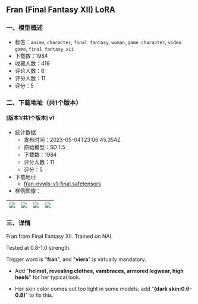 ## Fran (Final Fantasy XII) LoRA
### 一、模型概述

- 标签：`anime`, `character`, `final fantasy`, `woman`, `game character`, `video game`, `final fantasy xii`
- 下载数：1984
- 收藏人数：419
- 评论人数：6
- 评分人数：11
- 评分：5

### 二、下载地址（共1个版本）

#### [版本1/共1个版本] v1

- 统计数据
  - 发布时间：2023-05-04T23:06:45.354Z
  - 原始模型：SD 1.5
  - 下载数：1984
  - 评分人数：11
  - 评分：5
- 下载地址
  - [fran-nvwls-v1-final.safetensors](https://civitai.com/api/download/models/62587)
- 样例图像：

| <img src="https://image.civitai.com/xG1nkqKTMzGDvpLrqFT7WA/0fe1952f-24dd-4168-ae27-c108b7bc2df8/width=450/689100.jpeg" /> | <img src="https://image.civitai.com/xG1nkqKTMzGDvpLrqFT7WA/9039987a-b921-4bbd-9c43-623f3dfca4ab/width=450/689101.jpeg" /> | <img src="https://image.civitai.com/xG1nkqKTMzGDvpLrqFT7WA/2bd5735c-0ef4-453e-8d6f-1bfd83796852/width=450/689104.jpeg" /> | <img src="https://image.civitai.com/xG1nkqKTMzGDvpLrqFT7WA/af9b51ad-c15c-462c-a23b-2655acbd3664/width=450/689102.jpeg" /> |
| ---- | ---- | ---- | ---- |


### 三、详情
<p>Fran from Final Fantasy XII. Trained on NAI.</p><p>Tested at 0.8-1.0 strength.</p><p></p><p>Trigger word is "<strong>fran</strong>", and "<strong>viera</strong>" is virtually mandatory.</p><ul><li><p>Add "<strong>helmet, revealing clothes, vambraces, armored legwear, high heels</strong>" for her typical look.</p></li><li><p>Her skin color comes out too light in some models; add "<strong>(dark skin:0.6-0.8)</strong>" to fix this.</p></li></ul>